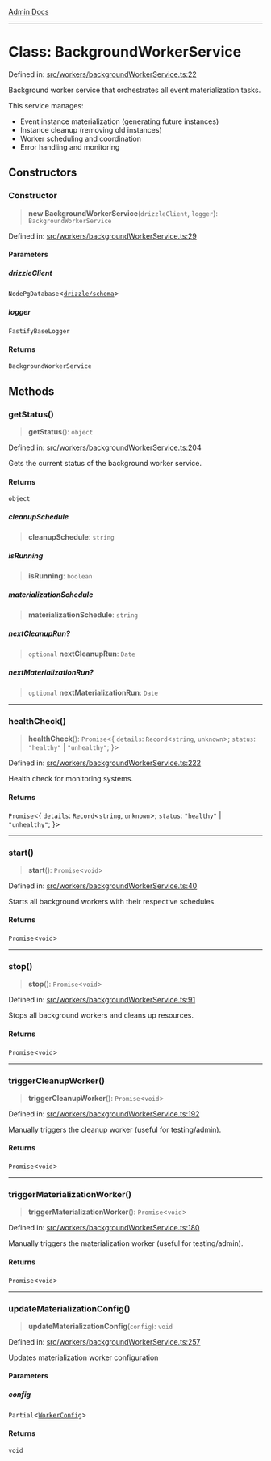 [Admin Docs](/)

***

# Class: BackgroundWorkerService

Defined in: [src/workers/backgroundWorkerService.ts:22](https://github.com/gautam-divyanshu/talawa-api/blob/7e7d786bbd7356b22a3ba5029601eed88ff27201/src/workers/backgroundWorkerService.ts#L22)

Background worker service that orchestrates all event materialization tasks.

This service manages:
- Event instance materialization (generating future instances)
- Instance cleanup (removing old instances)
- Worker scheduling and coordination
- Error handling and monitoring

## Constructors

### Constructor

> **new BackgroundWorkerService**(`drizzleClient`, `logger`): `BackgroundWorkerService`

Defined in: [src/workers/backgroundWorkerService.ts:29](https://github.com/gautam-divyanshu/talawa-api/blob/7e7d786bbd7356b22a3ba5029601eed88ff27201/src/workers/backgroundWorkerService.ts#L29)

#### Parameters

##### drizzleClient

`NodePgDatabase`\<[`drizzle/schema`](../../../drizzle/schema/README.md)\>

##### logger

`FastifyBaseLogger`

#### Returns

`BackgroundWorkerService`

## Methods

### getStatus()

> **getStatus**(): `object`

Defined in: [src/workers/backgroundWorkerService.ts:204](https://github.com/gautam-divyanshu/talawa-api/blob/7e7d786bbd7356b22a3ba5029601eed88ff27201/src/workers/backgroundWorkerService.ts#L204)

Gets the current status of the background worker service.

#### Returns

`object`

##### cleanupSchedule

> **cleanupSchedule**: `string`

##### isRunning

> **isRunning**: `boolean`

##### materializationSchedule

> **materializationSchedule**: `string`

##### nextCleanupRun?

> `optional` **nextCleanupRun**: `Date`

##### nextMaterializationRun?

> `optional` **nextMaterializationRun**: `Date`

***

### healthCheck()

> **healthCheck**(): `Promise`\<\{ `details`: `Record`\<`string`, `unknown`\>; `status`: `"healthy"` \| `"unhealthy"`; \}\>

Defined in: [src/workers/backgroundWorkerService.ts:222](https://github.com/gautam-divyanshu/talawa-api/blob/7e7d786bbd7356b22a3ba5029601eed88ff27201/src/workers/backgroundWorkerService.ts#L222)

Health check for monitoring systems.

#### Returns

`Promise`\<\{ `details`: `Record`\<`string`, `unknown`\>; `status`: `"healthy"` \| `"unhealthy"`; \}\>

***

### start()

> **start**(): `Promise`\<`void`\>

Defined in: [src/workers/backgroundWorkerService.ts:40](https://github.com/gautam-divyanshu/talawa-api/blob/7e7d786bbd7356b22a3ba5029601eed88ff27201/src/workers/backgroundWorkerService.ts#L40)

Starts all background workers with their respective schedules.

#### Returns

`Promise`\<`void`\>

***

### stop()

> **stop**(): `Promise`\<`void`\>

Defined in: [src/workers/backgroundWorkerService.ts:91](https://github.com/gautam-divyanshu/talawa-api/blob/7e7d786bbd7356b22a3ba5029601eed88ff27201/src/workers/backgroundWorkerService.ts#L91)

Stops all background workers and cleans up resources.

#### Returns

`Promise`\<`void`\>

***

### triggerCleanupWorker()

> **triggerCleanupWorker**(): `Promise`\<`void`\>

Defined in: [src/workers/backgroundWorkerService.ts:192](https://github.com/gautam-divyanshu/talawa-api/blob/7e7d786bbd7356b22a3ba5029601eed88ff27201/src/workers/backgroundWorkerService.ts#L192)

Manually triggers the cleanup worker (useful for testing/admin).

#### Returns

`Promise`\<`void`\>

***

### triggerMaterializationWorker()

> **triggerMaterializationWorker**(): `Promise`\<`void`\>

Defined in: [src/workers/backgroundWorkerService.ts:180](https://github.com/gautam-divyanshu/talawa-api/blob/7e7d786bbd7356b22a3ba5029601eed88ff27201/src/workers/backgroundWorkerService.ts#L180)

Manually triggers the materialization worker (useful for testing/admin).

#### Returns

`Promise`\<`void`\>

***

### updateMaterializationConfig()

> **updateMaterializationConfig**(`config`): `void`

Defined in: [src/workers/backgroundWorkerService.ts:257](https://github.com/gautam-divyanshu/talawa-api/blob/7e7d786bbd7356b22a3ba5029601eed88ff27201/src/workers/backgroundWorkerService.ts#L257)

Updates materialization worker configuration

#### Parameters

##### config

`Partial`\<[`WorkerConfig`](../../eventMaterialization/workerOrchestrator/interfaces/WorkerConfig.md)\>

#### Returns

`void`
